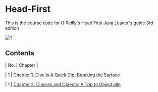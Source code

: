 # Head-First
This is the course code for O'Reilly's Head First
Java Leaner's guide
3rd edition


![1](https://user-images.githubusercontent.com/94693119/164407145-5396edf4-af17-4086-84af-b4ea964ceeb8.png)


## Contents

| No. | Chapter |


| 1 | [Chapter 1. Dive in A Quick Dip: Breaking the Surface](./src/ch1)

| 1 | [Chapter 2. Classes and Objects: A Trip to Objectville](./src/ch2)
